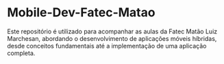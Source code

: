 # Mobile-Dev-Fatec-Matao
Este repositório é utilizado para acompanhar as aulas da Fatec Matão Luiz Marchesan, abordando o desenvolvimento de aplicações móveis híbridas, desde conceitos fundamentais até a implementação de uma aplicação completa.
